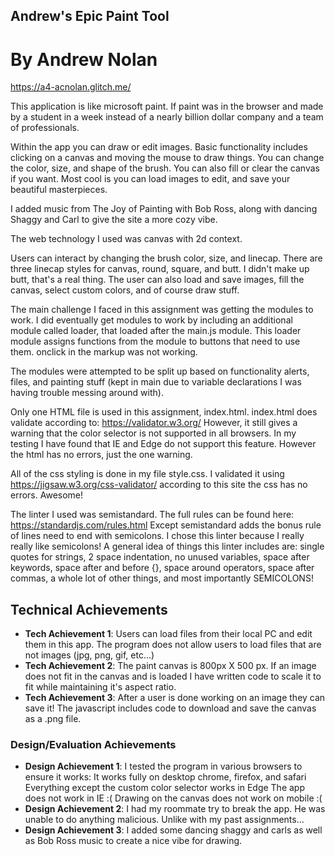 ## Andrew's Epic Paint Tool
# By Andrew Nolan

https://a4-acnolan.glitch.me/

This application is like microsoft paint. If paint was in the browser and made by a student in a week
instead of a nearly billion dollar company and a team of professionals.

Within the app you can draw or edit images. Basic functionality includes clicking on a canvas and 
moving the mouse to draw things. You can change the color, size, and shape of the brush. You can
also fill or clear the canvas if you want. Most cool is you can load images to edit, and save
your beautiful masterpieces.

I added music from The Joy of Painting with Bob Ross, along with dancing Shaggy and Carl
to give the site a more cozy vibe.

The web technology I used was canvas with 2d context.

Users can interact by changing the brush color, size, and linecap.
There are three linecap styles for canvas, round, square, and butt.
I didn't make up butt, that's a real thing.
The user can also load and save images, fill the canvas, select 
custom colors, and of course draw stuff.

The main challenge I faced in this assignment was getting the modules to work.
I did eventually get modules to work by including an additional module called
loader, that loaded after the main.js module. This loader module
assigns functions from the module to buttons that need to use them. onclick
in the markup was not working. 

The modules were attempted to be split up based on functionality alerts,
files, and painting stuff (kept in main due to variable declarations I was
having trouble messing around with).

Only one HTML file is used in this assignment, index.html.
index.html does validate according to: https://validator.w3.org/
However, it still gives a warning that the color selector is not
supported in all browsers. In my testing I have found that
IE and Edge do not support this feature. However the html
has no errors, just the one warning.

All of the css styling is done in my file style.css.
I validated it using https://jigsaw.w3.org/css-validator/
according to this site the css has no errors. Awesome!

The linter I used was semistandard. The full rules can be found here: https://standardjs.com/rules.html
Except semistandard adds the bonus rule of lines need to end with semicolons.
I chose this linter because I really really like semicolons!
A general idea of things this linter includes are: single quotes for strings, 2 space indentation,
no unused variables, space after keywords, space after and before {}, space around operators,
space after commas, a whole lot of other things, and most importantly SEMICOLONS!



## Technical Achievements
- **Tech Achievement 1**: Users can load files from their local PC and edit them in this app.
                          The program does not allow users to load files that are not images (jpg, png, gif, etc...)
- **Tech Achievement 2**: The paint canvas is 800px X 500 px. If an image does not fit in the canvas and
                          is loaded I have written code to scale it to fit while maintaining it's aspect ratio.
- **Tech Achievement 3**: After a user is done working on an image they can save it! The javascript includes code
                          to download and save the canvas as a .png file.
### Design/Evaluation Achievements
- **Design Achievement 1**: I tested the program in various browsers to ensure it works:
                            It works fully on desktop chrome, firefox, and safari                            
                            Everything except the custom color selector works in Edge
                            The app does not work in IE :(
                            Drawing on the canvas does not work on mobile :(
- **Design Achievement 2**: I had my roommate try to break the app. He was unable to do
                            anything malicious. Unlike with my past assignments...
- **Design Achievement 3**: I added some dancing shaggy and carls as well as Bob Ross music
                            to create a nice vibe for drawing.

